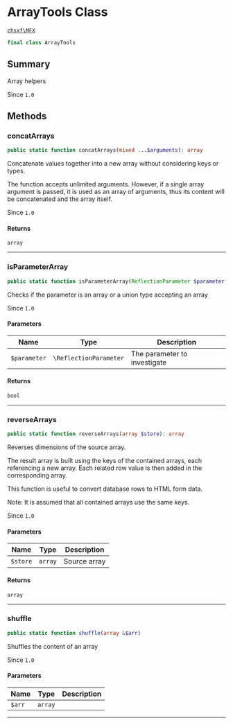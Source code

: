 # ArrayTools Class

[`chsxf\MFX`](API-Namespace-chsxf_MFX)

```php
final class ArrayTools
```

## Summary

Array helpers

Since `1.0`

## Methods

### concatArrays

```php
public static function concatArrays(mixed ...$arguments): array
```

Concatenate values together into a new array without considering keys or types.

The function accepts unlimited arguments.
However, if a single array argument is passed, it is used as an array of arguments, thus its content will be concatenated and the array itself.

Since `1.0`

#### Returns

`array` 

---

### isParameterArray

```php
public static function isParameterArray(ReflectionParameter $parameter): bool
```

Checks if the parameter is an array or a union type accepting an array

Since `1.0`

#### Parameters

| Name         | Type                   | Description                  |
| ------------ | ---------------------- | ---------------------------- |
| `$parameter` | `\ReflectionParameter` | The parameter to investigate |

#### Returns

`bool` 

---

### reverseArrays

```php
public static function reverseArrays(array $store): array
```

Reverses dimensions of the source array.

The result array is built using the keys of the contained arrays, each referencing a new array.
Each related row value is then added in the corresponding array.

This function is useful to convert database rows to HTML form data.

Note:
It is assumed that all contained arrays use the same keys.

Since `1.0`

#### Parameters

| Name     | Type    | Description  |
| -------- | ------- | ------------ |
| `$store` | `array` | Source array |

#### Returns

`array` 

---

### shuffle

```php
public static function shuffle(array &$arr)
```

Shuffles the content of an array

Since `1.0`

#### Parameters

| Name   | Type    | Description |
| ------ | ------- | ----------- |
| `$arr` | `array` |             |

---

